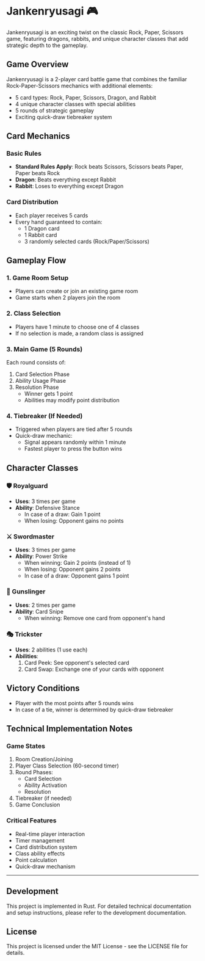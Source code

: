# Jankenryusagi 🎮

Jankenryusagi is an exciting twist on the classic Rock, Paper, Scissors game, featuring dragons, rabbits, and unique character classes that add strategic depth to the gameplay.

## Game Overview

Jankenryusagi is a 2-player card battle game that combines the familiar Rock-Paper-Scissors mechanics with additional elements:
- 5 card types: Rock, Paper, Scissors, Dragon, and Rabbit
- 4 unique character classes with special abilities
- 5 rounds of strategic gameplay
- Exciting quick-draw tiebreaker system

## Card Mechanics

### Basic Rules
- **Standard Rules Apply**: Rock beats Scissors, Scissors beats Paper, Paper beats Rock
- **Dragon**: Beats everything except Rabbit
- **Rabbit**: Loses to everything except Dragon

### Card Distribution
- Each player receives 5 cards
- Every hand guaranteed to contain:
  - 1 Dragon card
  - 1 Rabbit card
  - 3 randomly selected cards (Rock/Paper/Scissors)

## Gameplay Flow

### 1. Game Room Setup
- Players can create or join an existing game room
- Game starts when 2 players join the room

### 2. Class Selection
- Players have 1 minute to choose one of 4 classes
- If no selection is made, a random class is assigned

### 3. Main Game (5 Rounds)
Each round consists of:
1. Card Selection Phase
2. Ability Usage Phase
3. Resolution Phase
   - Winner gets 1 point
   - Abilities may modify point distribution

### 4. Tiebreaker (If Needed)
- Triggered when players are tied after 5 rounds
- Quick-draw mechanic:
  - Signal appears randomly within 1 minute
  - Fastest player to press the button wins

## Character Classes

### 🛡️ Royalguard
- **Uses**: 3 times per game
- **Ability**: Defensive Stance
  - In case of a draw: Gain 1 point
  - When losing: Opponent gains no points

### ⚔️ Swordmaster
- **Uses**: 3 times per game
- **Ability**: Power Strike
  - When winning: Gain 2 points (instead of 1)
  - When losing: Opponent gains 2 points
  - In case of a draw: Opponent gains 1 point

### 🔫 Gunslinger
- **Uses**: 2 times per game
- **Ability**: Card Snipe
  - When winning: Remove one card from opponent's hand

### 🎭 Trickster
- **Uses**: 2 abilities (1 use each)
- **Abilities**:
  1. Card Peek: See opponent's selected card
  2. Card Swap: Exchange one of your cards with opponent

## Victory Conditions
- Player with the most points after 5 rounds wins
- In case of a tie, winner is determined by quick-draw tiebreaker

## Technical Implementation Notes

### Game States
1. Room Creation/Joining
2. Player Class Selection (60-second timer)
3. Round Phases:
   - Card Selection
   - Ability Activation
   - Resolution
4. Tiebreaker (if needed)
5. Game Conclusion

### Critical Features
- Real-time player interaction
- Timer management
- Card distribution system
- Class ability effects
- Point calculation
- Quick-draw mechanism

---

## Development

This project is implemented in Rust. For detailed technical documentation and setup instructions, please refer to the development documentation.

## License

This project is licensed under the MIT License - see the LICENSE file for details.